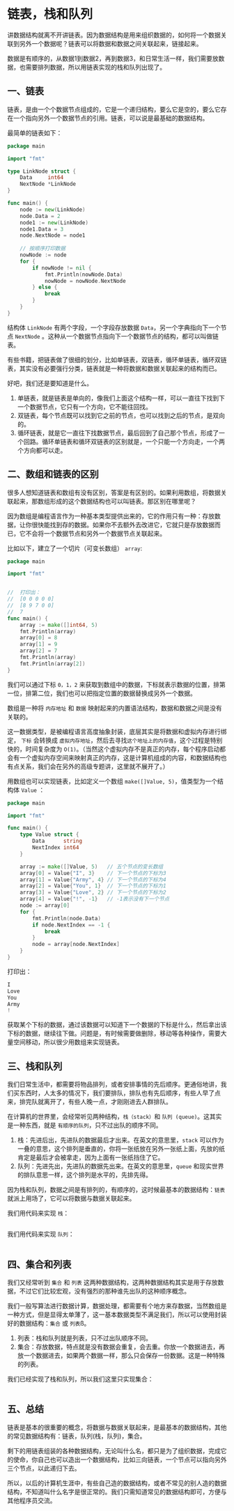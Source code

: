# 链表，栈和队列

讲数据结构就离不开讲链表。因为数据结构是用来组织数据的，如何将一个数据关联到另外一个数据呢？链表可以将数据和数据之间关联起来，链接起来。

数据是有顺序的，从数据1到数据2，再到数据3，和日常生活一样，我们需要放数据，也需要排列数据，所以用链表实现的栈和队列出现了。

## 一、链表

链表，是由一个个数据节点组成的，它是一个递归结构，要么它是空的，要么它存在一个指向另外一个数据节点的引用。链表，可以说是最基础的数据结构。

最简单的链表如下：

```go
package main

import "fmt"

type LinkNode struct {
	Data     int64
	NextNode *LinkNode
}

func main() {
	node := new(LinkNode)
	node.Data = 2
	node1 := new(LinkNode)
	node1.Data = 3
	node.NextNode = node1
	
    // 按顺序打印数据
	nowNode := node
	for {
		if nowNode != nil {
			fmt.Println(nowNode.Data)
			nowNode = nowNode.NextNode
		} else {
			break
		}
	}
}
```

结构体 `LinkNode` 有两个字段，一个字段存放数据 `Data`，另一个字典指向下一个节点 `NextNode` 。这种从一个数据节点指向下一个数据节点的结构，都可以叫做链表。

有些书籍，把链表做了很细的划分，比如单链表，双链表，循环单链表，循环双链表，其实没有必要强行分类，链表就是一种将数据和数据关联起来的结构而已。

好吧，我们还是要知道是什么。

1. 单链表，就是链表是单向的，像我们上面这个结构一样，可以一直往下找到下一个数据节点，它只有一个方向，它不能往回找。
2. 双链表，每个节点既可以找到它之前的节点，也可以找到之后的节点，是双向的。
3. 循环链表，就是它一直往下找数据节点，最后回到了自己那个节点，形成了一个回路。循环单链表和循环双链表的区别就是，一个只能一个方向走，一个两个方向都可以走。

## 二、数组和链表的区别

很多人想知道链表和数组有没有区别，答案是有区别的。如果利用数组，将数据关联起来，那数组形成的这个数据结构也可以叫链表。那区别在哪里呢？

因为数组是编程语言作为一种基本类型提供出来的，它的作用只有一种：存放数据，让你很快能找到存的数据。如果你不去额外去改进它，它就只是存放数据而已，它不会将一个数据节点和另外一个数据节点关联起来。

比如以下，建立了一个切片（可变长数组） `array`:

```go
package main

import "fmt"


//  打印出：
//  [0 0 0 0 0]
//  [8 9 7 0 0]
//  7
func main() {
	array := make([]int64, 5)
	fmt.Println(array)
	array[0] = 8
	array[1] = 9
	array[2] = 7
	fmt.Println(array)
	fmt.Println(array[2])
}
```

我们可以通过下标 `0，1，2` 来获取到数组中的数据，下标就表示数据的位置，排第一位，排第二位，我们也可以把指定位置的数据替换成另外一个数据。

数组是一种将 `内存地址` 和  `数据` 映射起来的内置语法结构，数据和数据之间是没有关联的。

这一数据类型，是被编程语言高度抽象封装，底层其实是将数据和虚拟内存进行绑定， `下标` 会转换成 `虚拟内存地址`，然后去寻找`这个地址上的内存值`，这个过程是特别快的，时间复杂度为 `O(1)`。（当然这个虚拟内存不是真正的内存，每个程序启动都会有一个虚拟内存空间来映射真正的内存，这是计算机组成的内容，和数据结构也有点关系，我们会在另外的高级专题讲，这里就不展开了。）

用数组也可以实现链表，比如定义一个数组 `make([]Value, 5)`，值类型为一个结构体 `Value` ：

```go
package main

import "fmt"

func main() {
	type Value struct {
		Data      string
		NextIndex int64
	}

	array := make([]Value, 5)   // 五个节点的变长数组
	array[0] = Value{"I", 3}    // 下一个节点的下标为3
	array[1] = Value{"Army", 4} // 下一个节点的下标为4
	array[2] = Value{"You", 1}  // 下一个节点的下标为1
	array[3] = Value{"Love", 2} // 下一个节点的下标为2
	array[4] = Value{"!", -1}   // -1表示没有下一个节点
	node := array[0]
	for {
		fmt.Println(node.Data)
		if node.NextIndex == -1 {
			break
		}
		node = array[node.NextIndex]
	}
}
```

打印出：

```go
I
Love
You
Army
!
```

获取某个下标的数据，通过该数据可以知道下一个数据的下标是什么，然后拿出该下标的数据，继续往下做。问题是，有时候需要做删除，移动等各种操作，需要大量空间移动，所以很少用数组来实现链表。

## 三、栈和队列

我们日常生活中，都需要将物品排列，或者安排事情的先后顺序。更通俗地讲，我们买东西时，人太多的情况下，我们要排队，排队也有先后顺序，有些人早了点来，排完队就离开了，有些人晚一点，才刚刚进去人群排队。

在计算机的世界里，会经常听见两种结构，`栈（stack）`和 `队列 (queue)`。这其实是一种东西，就是 `有顺序的队列`，只不过出队的顺序不同。

1. 栈：先进后出，先进队的数据最后才出来。在英文的意思里，`stack` 可以作为一叠的意思，这个排列是垂直的，你将一张纸放在另外一张纸上面，先放的纸肯定是最后才会被拿走，因为上面有一张纸挡住了它。
2. 队列：先进先出，先进队的数据先出来。在英文的意思里，`queue` 和现实世界的排队意思一样，这个排列是水平的，先排先得。

因为栈和队列，数据之间是有排列的，有顺序的，这时候最基本的数据结构：`链表` 就派上用场了，它可以将数据与数据关联起来。

我们用代码来实现 `栈`：

```

```

我们用代码来实现 `队列`：

```

```

## 四、集合和列表

我们又经常听到 `集合` 和 `列表` 这两种数据结构，这两种数据结构其实是用于存放数据，不过它们比较宏观，没有强烈的那种谁先出队的这种顺序概念。

我们一般写算法进行数据计算，数据处理，都需要有个地方来存数据，当然数组是一种方式，但是显得太单薄了，这一基本数据类型不满足我们，所以可以使用封装好的数据结构：`集合` 或 `列表`ß。

1. 列表：栈和队列就是列表，只不过出队顺序不同。
2. 集合：存放数据，特点就是没有数据会重复，会去重。你放一个数据进去，再放一个数据进去，如果两个数据一样，那么只会保存一份数据。这是一种特殊的列表。

我们已经实现了栈和队列，所以我们这里只实现集合：

```

```

## 五、总结

链表是基本的很重要的概念，将数据与数据关联起来，是最基本的数据结构，其他的常见数据结构有：链表，队列(栈，队列)，集合。

剩下的用链表组装的各种数据结构，无论叫什么名，都只是为了组织数据，完成它的使命，你自己也可以造出一个数据结构，比如三向链表，一个节点可以指向另外三个节点，以此递归下去。

所以，以后的计算机生涯中，有些自己造的数据结构，或者不常见的别人造的数据结构，不知道叫什么名字是很正常的。我们只需知道常见的数据结构即可，方便与其他程序员交流。